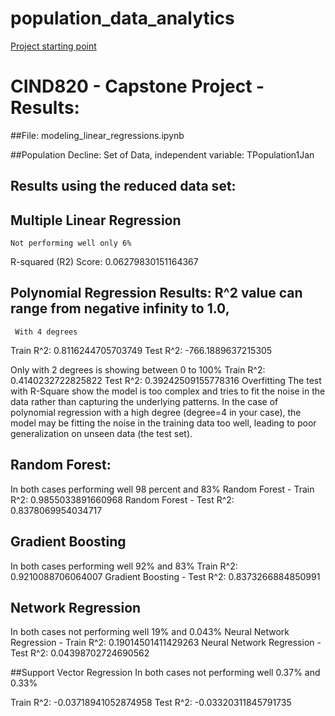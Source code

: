 # population_data_analytics


[Project starting point ]([path/to/explainer.md](https://github.com/t-developerDataAnalysis/big-data-analytics-project/blob/main/Data_Analytics_Main_Program.ipynb)) 


# CIND820 - Capstone Project - Results:

##File: modeling_linear_regressions.ipynb

##Population Decline: Set of Data, independent variable: TPopulation1Jan   

## Results using the reduced data set: 


## Multiple Linear Regression
	Not performing well only 6%
R-squared (R2) Score:   0.06279830151164367

## Polynomial Regression Results: R^2 value can range from negative infinity to 1.0,
	 With 4 degrees 
Train R^2: 0.8116244705703749
Test R^2: -766.1889637215305

Only with 2 degrees is showing between 0 to 100%
Train R^2: 0.4140232722825822
Test R^2: 0.39242509155778316
Overfitting
The test with R-Square show the model is  too complex and tries to fit the noise in the data rather than capturing the underlying patterns. In the case of polynomial regression with a high degree (degree=4 in your case), the model may be fitting the noise in the training data too well, leading to poor generalization on unseen data (the test set).

## Random Forest:
In both cases performing well 98 percent and 83%
Random Forest - Train R^2: 0.9855033891660968
Random Forest - Test R^2: 0.8378069954034717

## Gradient Boosting 
In both cases performing well 92% and 83%
Train R^2: 0.9210088706064007 Gradient Boosting - 
Test R^2: 0.8373266884850991

## Network Regression
In both cases not performing well 19% and 0.043%
Neural Network Regression - Train R^2: 0.19014501411429263
Neural Network Regression - Test R^2: 0.04398702724690562

##Support Vector Regression
In both cases not performing well 0.37% and 0.33%

Train R^2: -0.03718941052874958
Test R^2: -0.03320311845791735
